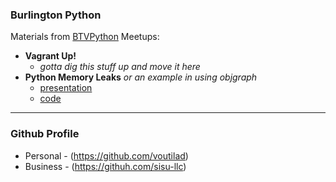 ### Burlington Python
Materials from [BTVPython](https://www.meetup.com/btvpython/) Meetups:

* **Vagrant Up!**
  * _gotta dig this stuff up and move it here_
* **Python Memory Leaks** _or an example in using objgraph_
  * [presentation](objgraph-demo/presentation/Meetup%20-%20Python%20Memory%20Leaks/index.html)
  * [code](objgraph-demo/)

---

### Github Profile
  * Personal - (https://github.com/voutilad)
  * Business - (https://githuh.com/sisu-llc)
